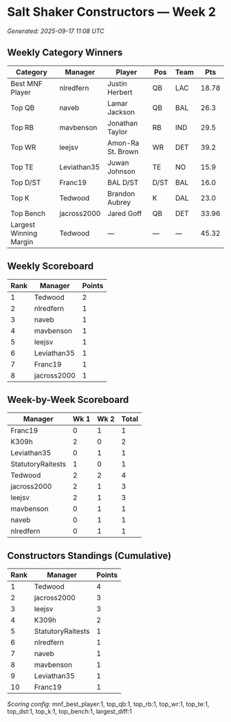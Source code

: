 # Salt Shaker Constructors — Week 2
_Generated: 2025-09-17 11:08 UTC_

## Weekly Category Winners
| Category | Manager | Player | Pos | Team | Pts |
|---|---|---|---|---|---|
| Best MNF Player | nlredfern | Justin Herbert | QB | LAC | 18.78 |
| Top QB | naveb | Lamar Jackson | QB | BAL | 26.3 |
| Top RB | mavbenson | Jonathan Taylor | RB | IND | 29.5 |
| Top WR | leejsv | Amon-Ra St. Brown | WR | DET | 39.2 |
| Top TE | Leviathan35 | Juwan Johnson | TE | NO | 15.9 |
| Top D/ST | Franc19 | BAL D/ST | D/ST | BAL | 16.0 |
| Top K | Tedwood | Brandon Aubrey | K | DAL | 23.0 |
| Top Bench | jacross2000 | Jared Goff | QB | DET | 33.96 |
| Largest Winning Margin | Tedwood | — | — | — | 45.32 |

## Weekly Scoreboard
| Rank | Manager | Points |
|---|---|---|
| 1 | Tedwood | 2 |
| 2 | nlredfern | 1 |
| 3 | naveb | 1 |
| 4 | mavbenson | 1 |
| 5 | leejsv | 1 |
| 6 | Leviathan35 | 1 |
| 7 | Franc19 | 1 |
| 8 | jacross2000 | 1 |

## Week-by-Week Scoreboard
| Manager | Wk 1 | Wk 2 | Total |
|---|---|---|---|
| Franc19 | 0 | 1 | 1 |
| K309h | 2 | 0 | 2 |
| Leviathan35 | 0 | 1 | 1 |
| StatutoryRaitests | 1 | 0 | 1 |
| Tedwood | 2 | 2 | 4 |
| jacross2000 | 2 | 1 | 3 |
| leejsv | 2 | 1 | 3 |
| mavbenson | 0 | 1 | 1 |
| naveb | 0 | 1 | 1 |
| nlredfern | 0 | 1 | 1 |

## Constructors Standings (Cumulative)
| Rank | Manager | Points |
|---|---|---|
| 1 | Tedwood | 4 |
| 2 | jacross2000 | 3 |
| 3 | leejsv | 3 |
| 4 | K309h | 2 |
| 5 | StatutoryRaitests | 1 |
| 6 | nlredfern | 1 |
| 7 | naveb | 1 |
| 8 | mavbenson | 1 |
| 9 | Leviathan35 | 1 |
| 10 | Franc19 | 1 |

_Scoring config:_ mnf_best_player:1, top_qb:1, top_rb:1, top_wr:1, top_te:1, top_dst:1, top_k:1, top_bench:1, largest_diff:1
